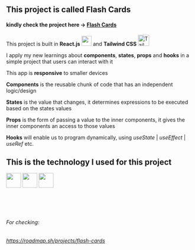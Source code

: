 ## This project is called Flash Cards

#### kindly check the project here → <a href="https://yasserdalal.github.io/FlashCards/">Flash Cards</a>

This project is built in **React.js** <img src="https://upload.wikimedia.org/wikipedia/commons/a/a7/React-icon.svg" width="27"> and **Tailwind CSS** <img src="https://upload.wikimedia.org/wikipedia/commons/d/d5/Tailwind_CSS_Logo.svg" alt="Tailwind CSS Logo" width="30"/>

I apply my new learnings about **components**, **states**, **props** and **hooks** in a simple project that users can interact with it

This app is **responsive** to smaller devices 

**Components** is the reusable chunk of code that has an independent logic/design

**States** is the value that changes, it determines expressions to be executed based on the states values

**Props** is the form of passing a value to the inner components, it gives the inner components an access to those values

**Hooks** will enable us to program dynamically, using *useState* | *useEffect* | *useRef* etc.

## This is the technology I used for this project
<p align="left">
  <img src="https://upload.wikimedia.org/wikipedia/commons/a/a7/React-icon.svg" width="40">
  <img src="https://cdn.jsdelivr.net/gh/devicons/devicon/icons/javascript/javascript-original.svg" width="40" height="40"/> 
  <img src="https://cdn.jsdelivr.net/gh/devicons/devicon/icons/tailwindcss/tailwindcss-original.svg" width="40" height="40"/>
</p>

&nbsp;

&nbsp;

###### For checking:
###### https://roadmap.sh/projects/flash-cards

